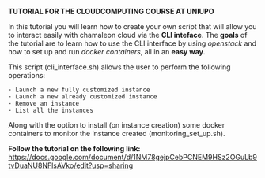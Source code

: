 **TUTORIAL FOR THE CLOUDCOMPUTING COURSE AT UNIUPO**

  In this tutorial you will learn how to create your own script that will allow you to interact easily with chamaleon cloud via the **CLI inteface**. The **goals** of the tutorial are to learn how to use the CLI interface by using *openstack* and how to set up and run *docker containers*, all in an **easy way**. 
  
  This script (cli_interface.sh) allows the user to perform the following operations:
  
    · Launch a new fully customized instance
    · Launch a new already customized instance
    · Remove an instance
    · List all the instances
    
  Along with the option to install (on instance creation) some docker containers to monitor the instance created (monitoring_set_up.sh).

  **Follow the tutorial on the following link:** https://docs.google.com/document/d/1NM78gejpCebPCNEM9HSz2OGuLb9tvDuaNU8NFlsAVko/edit?usp=sharing

